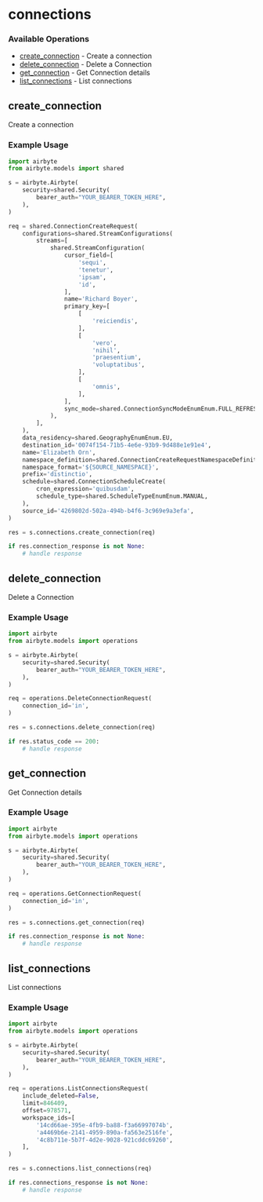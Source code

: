 # connections

### Available Operations

* [create_connection](#create_connection) - Create a connection
* [delete_connection](#delete_connection) - Delete a Connection
* [get_connection](#get_connection) - Get Connection details
* [list_connections](#list_connections) - List connections

## create_connection

Create a connection

### Example Usage

```python
import airbyte
from airbyte.models import shared

s = airbyte.Airbyte(
    security=shared.Security(
        bearer_auth="YOUR_BEARER_TOKEN_HERE",
    ),
)

req = shared.ConnectionCreateRequest(
    configurations=shared.StreamConfigurations(
        streams=[
            shared.StreamConfiguration(
                cursor_field=[
                    'sequi',
                    'tenetur',
                    'ipsam',
                    'id',
                ],
                name='Richard Boyer',
                primary_key=[
                    [
                        'reiciendis',
                    ],
                    [
                        'vero',
                        'nihil',
                        'praesentium',
                        'voluptatibus',
                    ],
                    [
                        'omnis',
                    ],
                ],
                sync_mode=shared.ConnectionSyncModeEnumEnum.FULL_REFRESH_APPEND,
            ),
        ],
    ),
    data_residency=shared.GeographyEnumEnum.EU,
    destination_id='0074f154-71b5-4e6e-93b9-9d488e1e91e4',
    name='Elizabeth Orn',
    namespace_definition=shared.ConnectionCreateRequestNamespaceDefinitionEnum.DESTINATION,
    namespace_format='${SOURCE_NAMESPACE}',
    prefix='distinctio',
    schedule=shared.ConnectionScheduleCreate(
        cron_expression='quibusdam',
        schedule_type=shared.ScheduleTypeEnumEnum.MANUAL,
    ),
    source_id='4269802d-502a-494b-b4f6-3c969e9a3efa',
)

res = s.connections.create_connection(req)

if res.connection_response is not None:
    # handle response
```

## delete_connection

Delete a Connection

### Example Usage

```python
import airbyte
from airbyte.models import operations

s = airbyte.Airbyte(
    security=shared.Security(
        bearer_auth="YOUR_BEARER_TOKEN_HERE",
    ),
)

req = operations.DeleteConnectionRequest(
    connection_id='in',
)

res = s.connections.delete_connection(req)

if res.status_code == 200:
    # handle response
```

## get_connection

Get Connection details

### Example Usage

```python
import airbyte
from airbyte.models import operations

s = airbyte.Airbyte(
    security=shared.Security(
        bearer_auth="YOUR_BEARER_TOKEN_HERE",
    ),
)

req = operations.GetConnectionRequest(
    connection_id='in',
)

res = s.connections.get_connection(req)

if res.connection_response is not None:
    # handle response
```

## list_connections

List connections

### Example Usage

```python
import airbyte
from airbyte.models import operations

s = airbyte.Airbyte(
    security=shared.Security(
        bearer_auth="YOUR_BEARER_TOKEN_HERE",
    ),
)

req = operations.ListConnectionsRequest(
    include_deleted=False,
    limit=846409,
    offset=978571,
    workspace_ids=[
        '14cd66ae-395e-4fb9-ba88-f3a66997074b',
        'a4469b6e-2141-4959-890a-fa563e2516fe',
        '4c8b711e-5b7f-4d2e-9028-921cddc69260',
    ],
)

res = s.connections.list_connections(req)

if res.connections_response is not None:
    # handle response
```
